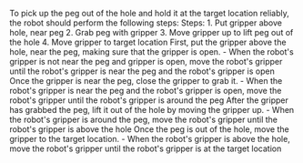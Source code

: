 To pick up the peg out of the hole and hold it at the target location reliably, the robot should perform the following steps:
    Steps:  1. Put gripper above hole, near peg  2. Grab peg with gripper  3. Move gripper up to lift peg out of the hole  4. Move gripper to target location
    First, put the gripper above the hole, near the peg, making sure that the gripper is open.
    - When the robot's gripper is not near the peg and gripper is open, move the robot's gripper until the robot's gripper is near the peg and the robot's gripper is open
    Once the gripper is near the peg, close the gripper to grab it.
    - When the robot's gripper is near the peg and the robot's gripper is open, move the robot's gripper until the robot's gripper is around the peg
    After the gripper has grabbed the peg, lift it out of the hole by moving the gripper up.
    - When the robot's gripper is around the peg, move the robot's gripper until the robot's gripper is above the hole
    Once the peg is out of the hole, move the gripper to the target location.
    - When the robot's gripper is above the hole, move the robot's gripper until the robot's gripper is at the target location